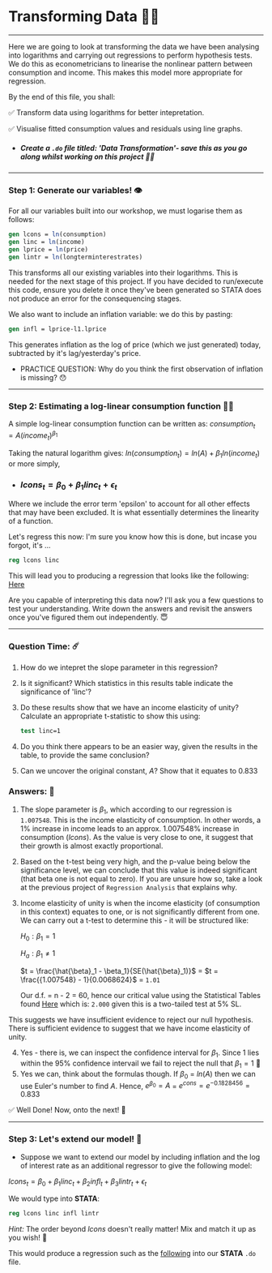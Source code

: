 # Transforming Data 🫳🏾
------
Here we are going to look at transforming the data we have been analysing into logarithms and carrying out regressions to perform hypothesis tests. We do this as econometricians to linearise the nonlinear pattern between consumption and income. This makes this model more appropriate for regression.

By the end of this file, you shall:

✅ Transform data using logarithms for better intepretation. 

✅ Visualise fitted consumption values and residuals using line graphs.

- ##### Create a `.do` file titled: 'Data Transformation'- save this as you go along whilst working on this project ☝🏾
----
### Step 1: Generate our variables! 👁

For all our variables built into our workshop, we must logarise them as follows:
  ``` stata
  gen lcons = ln(consumption)
gen linc = ln(income)
gen lprice = ln(price)
gen lintr = ln(longterminterestrates)
   ```
This transforms all our existing variables into their logarithms. This is needed for the next stage of this project. If you have decided to run/execute this code, ensure you delete it once they've been generated so STATA does not produce an error for the consequencing stages.

We also want to include an inflation variable: we do this by pasting:
  ``` stata
gen infl = lprice-l1.lprice
  ``` 
This generates inflation as the log of price (which we just generated) today, subtracted by it's lag/yesterday's price.

- PRACTICE QUESTION: Why do you think the first observation of inflation is missing? 😯
---
### Step 2: Estimating a log-linear consumption function 🕺💃

A simple log-linear consumption function can be written as: $consumption_t = A(income_t)^{\beta_1}$

Taking the natural logarithm gives: $ln(consumption_t) = ln(A) + {\beta_1}ln(income_t)$ or more simply, 
- ### $lcons_t = {\beta_0} + {\beta_1}linc_t + {\epsilon}_t$
  
Where we include the error term 'epsilon' to account for all other effects that may have been excluded. It is what essentially determines the linearity of a function.

Let's regress this now: I'm sure you know how this is done, but incase you forgot, it's ...
  ``` stata
reg lcons linc

  ```
This will lead you to producing a regression that looks like the following: [Here](Images_DT/Regression_lcons_linc.png)

Are you capable of interpreting this data now? I'll ask you a few questions to test your understanding. Write down the answers and revisit the answers once you've figured them out independently. 😇

---

### Question Time: ☄️
1. How do we intepret the slope parameter in this regression?
2. Is it significant? Which statistics in this results table indicate the significance of 'linc'?
3. Do these results show that we have an income elasticity of unity? Calculate an appropriate t-statistic to show this using:
   
     ``` stata
     test linc=1
     ```
4. Do you think there appears to be an easier way, given the results in the table, to provide the same conclusion?
5. Can we uncover the original constant, $A$? Show that it equates to 0.833

### Answers: 🌝

1. The slope parameter is ${\beta_1}$, which according to our regression is `1.007548`. This is the income elasticity of consumption. In other words, a 1% increase in income leads to an approx. 1.007548% increase in consumption ($lcons$). As the value is very close to one, it suggest that their growth is almost exactly proportional.
2. Based on the t-test being very high, and the p-value being below the significance level, we can conclude that this value is indeed significant (that beta one is not equal to zero). If you are unsure how so, take a look at the previous project of `Regression Analysis` that explains why.
3. Income elasticity of unity is when the income elasticity (of consumption in this context) equates to one, or is not significantly different from one. We can carry out a t-test to determine this - it will be structured like:

   $H_0: \beta_1 = 1$
   
   $H_a: \beta_1 \neq 1$

   $t = \frac{\hat{\beta}_1 - \beta_1}{SE(\hat{\beta}_1)}$ = $t = \frac{{1.007548} - 1}{0.0068624}$ = `1.01`

   Our d.f. = n - 2 = 60, hence our critical value using the Statistical Tables found [Here](Statistical_Tables.pdf) which is: `2.000` given this is a two-tailed test at 5% SL.

This suggests we have insufficient evidence to reject our null hypothesis. There is sufficient evidence to suggest that we have income elasticity of unity.
   
4. Yes - there is, we can inspect the confidence interval for $\beta_1$. Since 1 lies within the 95% confidence intervail we fail to reject the null that $\beta_1 = 1$ 🌈
5. Yes we can, think about the formulas though. If $\beta_0$ = $ln(A)$ then we can use Euler's number to find $A$. Hence, $e^{\beta_0} = A$ = $e^{cons} = e^{-0.1828456} = 0.833$

✅ Well Done! Now, onto the next! 🥳

---

### Step 3: Let's extend our model! 🥵

- Suppose we want to extend our model by including inflation and the log of interest rate as an additional regressor to give the following model:

$lcons_t = \beta_0 + {\beta_1}linc_t + {\beta_2}infl_t + {\beta_3}lintr_t + {\epsilon}_t$

We would type into **STATA**:
``` stata
reg lcons linc infl lintr
```
*Hint:* The order beyond $lcons$ doesn't really matter! Mix and match it up as you wish! 🤭

This would produce a regression such as the [following](Images_DT/Regression_multivariate_DT.png) into our **STATA** `.do` file.
